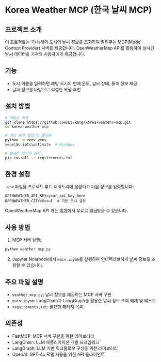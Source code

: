 # Korea Weather MCP (한국 날씨 MCP)

## 프로젝트 소개
이 프로젝트는 국내/해외 도시의 날씨 정보를 조회하여 알려주는 MCP(Model Context Provider) 서버를 제공합니다. 
OpenWeatherMap API를 활용하여 실시간 날씨 데이터를 가져와 사용자에게 제공합니다.

## 기능
- 도시 이름을 입력하면 해당 도시의 현재 온도, 날씨 상태, 풍속 정보 제공
- 날씨 정보를 바탕으로 적절한 복장 추천

## 설치 방법
```bash
# 저장소 복제
git clone https://github.com/Lt-kang/korea-weatehr-mcp.git
cd korea-weather-mcp

# 가상 환경 생성 및 활성화
python -m venv venv
venv\Scripts\activate  # Windows

# 필요한 패키지 설치
pip install -r requirements.txt
```

## 환경 설정
`.env` 파일을 프로젝트 루트 디렉토리에 생성하고 다음 정보를 입력합니다:

```
OPENWEATHER_API_KEY=your_api_key_here
OPENWEATHER_CITY=Seoul  # 기본 도시 설정
```

OpenWeatherMap API 키는 [여기](https://openweathermap.org/api)에서 무료로 발급받을 수 있습니다.

## 사용 방법
1. MCP 서버 실행:
```bash
python weather_mcp.py
```

2. Jupyter Notebook에서 `main.ipynb`를 실행하여 인터랙티브하게 날씨 정보를 조회할 수 있습니다.

## 주요 파일 설명
- `weather_mcp.py`: 날씨 정보를 제공하는 MCP 서버 구현
- `main.ipynb`: LangChain과 LangGraph를 활용한 날씨 정보 조회 예제 및 테스트
- `requirements.txt`: 필요한 패키지 목록

## 의존성
- FastMCP: MCP 서버 구현을 위한 라이브러리
- LangChain: LLM 애플리케이션 개발 프레임워크
- LangGraph: LLM 기반 워크플로우 구성을 위한 라이브러리
- OpenAI: GPT-4o 모델 사용을 위한 API 클라이언트
